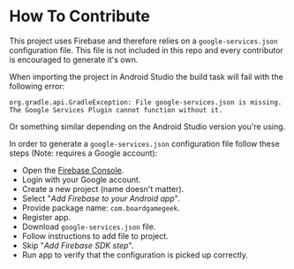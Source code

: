 # How To Contribute
This project uses Firebase and therefore relies on a `google-services.json` configuration file. This file is not included in this repo and every contributor is encouraged to generate it's own.

When importing the project in Android Studio the build task will fail with the following error:

`org.gradle.api.GradleException: File google-services.json is missing. The Google Services Plugin cannot function without it.`

Or something similar depending on the Android Studio version you're using.

In order to generate a `google-services.json` configuration file follow these steps (Note: requires a Google account):

- Open the [Firebase Console](https://console.firebase.google.com/).
- Login with your Google account.
- Create a new project (name doesn't matter).
- Select "_Add Firebase to your Android app_".
- Provide package name:  `com.boardgamegeek`.
- Register app.
- Download `google-services.json` file.
- Follow instructions to add file to project.
- Skip "_Add Firebase SDK step_".
- Run app to verify that the configuration is picked up correctly.